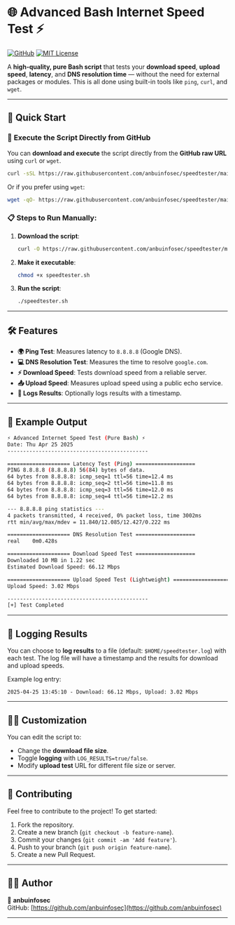 # 🌐 **Advanced Bash Internet Speed Test** ⚡

[![GitHub](https://img.shields.io/github/repo-size/anbuinfosec/speedtester)](https://github.com/anbuinfosec/speedtester)
[![MIT License](https://img.shields.io/badge/license-MIT-blue)](https://opensource.org/licenses/MIT)

A **high-quality, pure Bash script** that tests your **download speed**, **upload speed**, **latency**, and **DNS resolution time** — without the need for external packages or modules. This is all done using built-in tools like `ping`, `curl`, and `wget`.

---

## 🚀 **Quick Start**

### 🔗 **Execute the Script Directly from GitHub**

You can **download and execute** the script directly from the **GitHub raw URL** using `curl` or `wget`. 

```bash
curl -sSL https://raw.githubusercontent.com/anbuinfosec/speedtester/main/speedtester.sh | bash
```

Or if you prefer using `wget`:

```bash
wget -qO- https://raw.githubusercontent.com/anbuinfosec/speedtester/main/speedtester.sh | bash
```

### 📋 **Steps to Run Manually:**

1. **Download the script**:
    ```bash
    curl -O https://raw.githubusercontent.com/anbuinfosec/speedtester/main/speedtester.sh
    ```

2. **Make it executable**:
    ```bash
    chmod +x speedtester.sh
    ```

3. **Run the script**:
    ```bash
    ./speedtester.sh
    ```

---

## 🛠️ **Features**

- **🌍 Ping Test**: Measures latency to `8.8.8.8` (Google DNS).
- **💻 DNS Resolution Test**: Measures the time to resolve `google.com`.
- **⚡ Download Speed**: Tests download speed from a reliable server.
- **📤 Upload Speed**: Measures upload speed using a public echo service.
- **📝 Logs Results**: Optionally logs results with a timestamp.

---

## 🎨 **Example Output**

```bash
⚡ Advanced Internet Speed Test (Pure Bash) ⚡
Date: Thu Apr 25 2025
---------------------------------------------

==================== Latency Test (Ping) ===================
PING 8.8.8.8 (8.8.8.8) 56(84) bytes of data.
64 bytes from 8.8.8.8: icmp_seq=1 ttl=56 time=12.4 ms
64 bytes from 8.8.8.8: icmp_seq=2 ttl=56 time=11.8 ms
64 bytes from 8.8.8.8: icmp_seq=3 ttl=56 time=12.0 ms
64 bytes from 8.8.8.8: icmp_seq=4 ttl=56 time=12.2 ms

--- 8.8.8.8 ping statistics ---
4 packets transmitted, 4 received, 0% packet loss, time 3002ms
rtt min/avg/max/mdev = 11.840/12.085/12.427/0.222 ms

==================== DNS Resolution Test ===================
real    0m0.428s

==================== Download Speed Test ===================
Downloaded 10 MB in 1.22 sec
Estimated Download Speed: 66.12 Mbps

==================== Upload Speed Test (Lightweight) ===================
Upload Speed: 3.02 Mbps

---------------------------------------------
[+] Test Completed
```

---

## 📝 **Logging Results**

You can choose to **log results** to a file (default: `$HOME/speedtester.log`) with each test. The log file will have a timestamp and the results for download and upload speeds.

Example log entry:

```
2025-04-25 13:45:10 - Download: 66.12 Mbps, Upload: 3.02 Mbps
```

---

## 🧑‍💻 **Customization**

You can edit the script to:

- Change the **download file size**.
- Toggle **logging** with `LOG_RESULTS=true/false`.
- Modify **upload test** URL for different file size or server.

---


## 🤝 **Contributing**

Feel free to contribute to the project! To get started:

1. Fork the repository.
2. Create a new branch (`git checkout -b feature-name`).
3. Commit your changes (`git commit -am 'Add feature'`).
4. Push to your branch (`git push origin feature-name`).
5. Create a new Pull Request.

---

## 🧑‍💻 **Author**

👤 **anbuinfosec**  
GitHub: [https://github.com/anbuinfosec](https://github.com/anbuinfosec)

---
